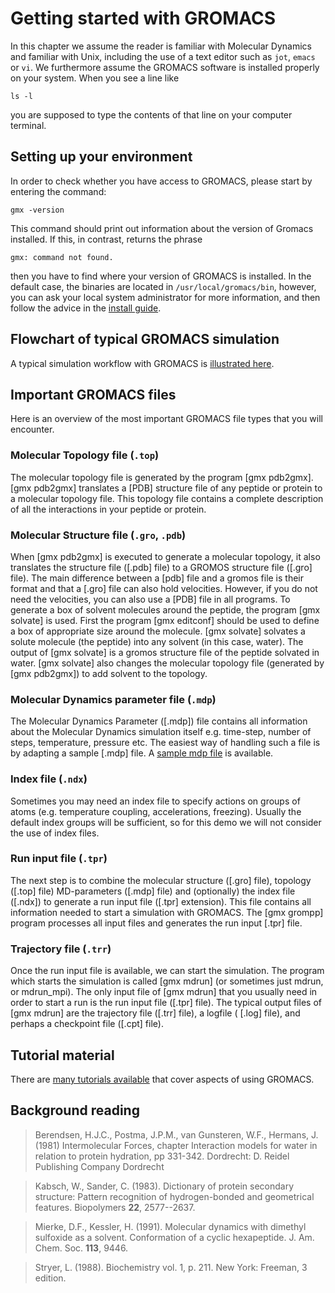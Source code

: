 # Getting started with GROMACS

In this chapter we assume the reader is familiar with Molecular Dynamics and
familiar with Unix, including the use of a text editor such as `jot`, `emacs`
or `vi`. We furthermore assume the GROMACS software is installed properly on
your system. When you see a line like

    ls -l

you are supposed to type the contents of that line on your computer terminal.

## Setting up your environment

In order to check whether you have access to GROMACS, please
start by entering the command:

    gmx -version

This command should print out information about the version of Gromacs
installed. If this, in contrast, returns the phrase

    gmx: command not found.

then you have to find where your version of GROMACS is installed. In
the default case, the binaries are located in
`/usr/local/gromacs/bin`, however, you can ask your local system
administrator for more information, and then follow the advice in the
[install guide](install-guide.html#getting-access-to-gromacs-after-installation).

## Flowchart of typical GROMACS simulation

A typical simulation workflow with GROMACS is [illustrated here](online/flow.html).

## Important GROMACS files

Here is an overview of the most important GROMACS file types that you will
encounter.

### Molecular Topology file (`.top`)

The molecular topology file is generated by the program [gmx pdb2gmx]. [gmx pdb2gmx] translates a [PDB] structure file of any peptide or protein to a molecular topology file. This topology file contains a complete description of all the interactions in your peptide or protein. 

### Molecular Structure file (`.gro`, `.pdb`)

When [gmx pdb2gmx] is executed to generate a molecular topology, it also translates the structure file ([.pdb] file) to a GROMOS structure file ([.gro] file). The main difference between a [pdb] file and a gromos file is their format and that a [.gro] file can also hold velocities. However, if you do not need the velocities, you can also use a [PDB] file in all programs. To generate a box of solvent molecules around the peptide, the program [gmx solvate] is used. First the program [gmx editconf] should be used to define a box of appropriate size around the molecule. [gmx solvate] solvates a solute molecule (the peptide) into any solvent (in this case, water). The output of [gmx solvate] is a gromos structure file of the peptide solvated in water. [gmx solvate] also changes the molecular topology file (generated by [gmx pdb2gmx]) to add solvent to the topology. 

### Molecular Dynamics parameter file (`.mdp`)

The Molecular Dynamics Parameter ([.mdp]) file contains all information about the Molecular Dynamics simulation itself e.g. time-step, number of steps, temperature, pressure etc. The easiest way of handling such a file is by adapting a sample [.mdp] file. A [sample mdp file](online/mdp.html) is available.

### Index file (`.ndx`)

Sometimes you may need an index file to specify actions on groups of atoms (e.g. temperature coupling, accelerations, freezing). Usually the default index groups will be sufficient, so for this demo we will not consider the use of index files. 

### Run input file (`.tpr`)

The next step is to combine the molecular structure ([.gro] file), topology ([.top] file) MD-parameters ([.mdp] file) and (optionally) the index file ([.ndx]) to generate a run input file ([.tpr] extension). This file contains all information needed to start a simulation with GROMACS. The [gmx grompp] program processes all input files and generates the run input [.tpr] file.

### Trajectory file (`.trr`)

Once the run input file is available, we can start the simulation. The program which starts the simulation is called [gmx mdrun] (or sometimes just mdrun, or mdrun_mpi). The only input file of [gmx mdrun] that you usually need in order to start a run is the run input file ([.tpr] file). The typical output files of [gmx mdrun] are the trajectory file ([.trr] file), a logfile ( [.log] file),
and perhaps a checkpoint file ([.cpt] file). 

## Tutorial material

There are [many tutorials
available](http://www.gromacs.org/Documentation/Tutorials) that cover
aspects of using GROMACS.

## Background reading

> Berendsen, H.J.C., Postma, J.P.M., van Gunsteren, W.F., Hermans, J. (1981)
Intermolecular Forces, chapter Interaction models for water in relation to
protein hydration, pp 331-342. Dordrecht: D. Reidel Publishing Company
Dordrecht

>

> Kabsch, W., Sander, C. (1983).     Dictionary of protein secondary
structure: Pattern recognition of hydrogen-bonded and geometrical features.
Biopolymers **22**, 2577--2637.

>

> Mierke, D.F., Kessler, H. (1991).     Molecular dynamics with dimethyl
sulfoxide as a solvent. Conformation of a cyclic hexapeptide. J. Am. Chem.
Soc. **113**, 9446.

>

> Stryer, L. (1988).     Biochemistry vol. 1, p. 211. New York: Freeman, 3
edition.
